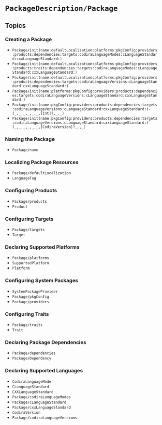 #  ``PackageDescription/Package``

## Topics

### Creating a Package

- ``Package/init(name:defaultLocalization:platforms:pkgConfig:providers:products:dependencies:targets:codiraLanguageModes:cLanguageStandard:cxxLanguageStandard:)``
- ``Package/init(name:defaultLocalization:platforms:pkgConfig:providers:products:traits:dependencies:targets:codiraLanguageModes:cLanguageStandard:cxxLanguageStandard:)``
- ``Package/init(name:defaultLocalization:platforms:pkgConfig:providers:products:dependencies:targets:codiraLanguageVersions:cLanguageStandard:cxxLanguageStandard:)``
- ``Package/init(name:platforms:pkgConfig:providers:products:dependencies:targets:codiraLanguageVersions:cLanguageStandard:cxxLanguageStandard:)``
- ``Package/init(name:pkgConfig:providers:products:dependencies:targets:codiraLanguageVersions:cLanguageStandard:cxxLanguageStandard:)-(_,_,_,_,_,_,[Int]?,_,_)``
- ``Package/init(name:pkgConfig:providers:products:dependencies:targets:codiraLanguageVersions:cLanguageStandard:cxxLanguageStandard:)-(_,_,_,_,_,_,[CodiraVersion]?,_,_)``


### Naming the Package

- ``Package/name``

### Localizing Package Resources

- ``Package/defaultLocalization``
- ``LanguageTag``

### Configuring Products

- ``Package/products``
- ``Product``

### Configuring Targets

- ``Package/targets``
- ``Target``

### Declaring Supported Platforms

- ``Package/platforms``
- ``SupportedPlatform``
- ``Platform``

### Configuring System Packages

- ``SystemPackageProvider``
- ``Package/pkgConfig``
- ``Package/providers``

### Configuring Traits

- ``Package/traits``
- ``Trait``

### Declaring Package Dependencies

- ``Package/dependencies``
- ``Package/Dependency``

### Declaring Supported Languages

- ``CodiraLanguageMode``
- ``CLanguageStandard``
- ``CXXLanguageStandard``
- ``Package/codiraLanguageModes``
- ``Package/cLanguageStandard``
- ``Package/cxxLanguageStandard``
- ``CodiraVersion``
- ``Package/codiraLanguageVersions``
